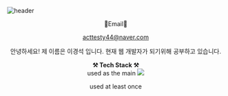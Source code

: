 ![header](https://capsule-render.vercel.app/api?type=waving&color=timeAuto&height=200&section=header&text=Welcome&fontSize=40)

<div align="center">
    📧Email📧
      
  acttesty44@naver.com    

  <span style="font-size:100%">안녕하세요! 
  제 이름은 이경석 입니다.
  현재 웹 개발자가 되기위해 공부하고 있습니다.
</span>


  **⚒️ Tech Stack ⚒️**  
used as the main
<img src="https://img.shields.io/badge/문자-색코드?style=for-the-badge&logo=이미지 이름&logoColor=black">

used at least once

  
 </div>

